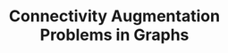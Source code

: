 ---
title: "Connectivity Augmentation Problems in Graphs"
collection: portfolio
link: 'http://www.ads.tuwien.ac.at/research/NetworkDesign/Augmentation/index.html'
excerpt: "Short description about the project"
---